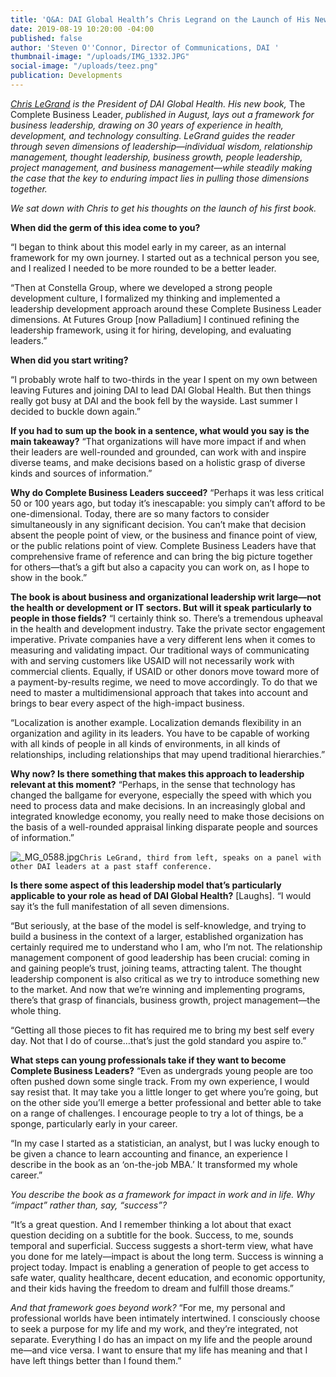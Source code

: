 ```yaml
---
title: 'Q&A: DAI Global Health’s Chris Legrand on the Launch of His New Book'
date: 2019-08-19 10:20:00 -04:00
published: false
author: 'Steven O''Connor, Director of Communications, DAI '
thumbnail-image: "/uploads/IMG_1332.JPG"
social-image: "/uploads/teez.png"
publication: Developments
---
```


*[Chris LeGrand](https://www.dai.com/who-we-are/leadership/christopher-legrand) is the President of DAI Global Health. His new book,* The Complete Business Leader, *published in August, lays out a framework for business leadership, drawing on 30 years of experience in health, development, and technology consulting. LeGrand guides the reader through seven dimensions of leadership—individual wisdom, relationship management, thought leadership, business growth, people leadership, project management, and business management—while steadily making the case that the key to enduring impact lies in pulling those dimensions together.*

*We sat down with Chris to get his thoughts on the launch of his first book.*




**When did the germ of this idea come to you?**

“I began to think about this model early in my career, as an internal framework for my own journey. I started out as a technical person you see, and I realized I needed to be more rounded to be a better leader.

“Then at Constella Group, where we developed a strong people development culture, I formalized my thinking and implemented a leadership development approach around these Complete Business Leader dimensions. At Futures Group [now Palladium] I continued refining the leadership framework, using it for hiring, developing, and evaluating leaders.”

**When did you start writing?**

“I probably wrote half to two-thirds in the year I spent on my own between leaving Futures and joining DAI to lead DAI Global Health. But then things really got busy at DAI and the book fell by the wayside. Last summer I decided to buckle down again.”

**If you had to sum up the book in a sentence, what would you say is the main takeaway?**
“That organizations will have more impact if and when their leaders are well-rounded and grounded, can work with and inspire diverse teams, and make decisions based on a holistic grasp of diverse kinds and sources of information.”

**Why do Complete Business Leaders succeed?** 
“Perhaps it was less critical 50 or 100 years ago, but today it’s inescapable: you simply can’t afford to be one-dimensional. Today, there are so many factors to consider simultaneously in any significant decision. You can’t make that decision absent the people point of view, or the business and finance point of view, or the public relations point of view. Complete Business Leaders have that comprehensive frame of reference and can bring the big picture together for others—that’s a gift but also a capacity you can work on, as I hope to show in the book.” 

**The book is about business and organizational leadership writ large—not the health or development or IT sectors. But will it speak particularly to people in those fields?**
“I certainly think so. There’s a tremendous upheaval in the health and development industry. Take the private sector engagement imperative. Private companies have a very different lens when it comes to measuring and validating impact. Our traditional ways of communicating with and serving customers like USAID will not necessarily work with commercial clients. Equally, if USAID or other donors move toward more of a payment-by-results regime, we need to move accordingly. To do that we need to master a multidimensional approach that takes into account and brings to bear every aspect of the high-impact business.

“Localization is another example. Localization demands flexibility in an organization and agility in its leaders. You have to be capable of working with all kinds of people in all kinds of environments, in all kinds of relationships, including relationships that may upend traditional hierarchies.”

**Why now? Is there something that makes this approach to leadership relevant at this moment?**
“Perhaps, in the sense that technology has changed the ballgame for everyone, especially the speed with which you need to process data and make decisions. In an increasingly global and integrated knowledge economy, you really need to make those decisions on the basis of a well-rounded appraisal linking disparate people and sources of information.”

![_MG_0588.jpg](/uploads/_MG_0588.jpg)`Chris LeGrand, third from left, speaks on a panel with other DAI leaders at a past staff conference.`

**Is there some aspect of this leadership model that’s particularly applicable to your role as head of DAI Global Health?**
[Laughs]. “I would say it’s the full manifestation of all seven dimensions.

“But seriously, at the base of the model is self-knowledge, and trying to build a business in the context of a larger, established organization has certainly required me to understand who I am, who I’m not. The relationship management component of good leadership has been crucial: coming in and gaining people’s trust, joining teams, attracting talent. The thought leadership component is also critical as we try to introduce something new to the market. And now that we’re winning and implementing programs, there’s that grasp of financials, business growth, project management—the whole thing.

“Getting all those pieces to fit has required me to bring my best self every day. Not that I do of course…that’s just the gold standard you aspire to.”

**What steps can young professionals take if they want to become Complete Business Leaders?**
“Even as undergrads young people are too often pushed down some single track. From my own experience, I would say resist that. It may take you a little longer to get where you’re going, but on the other side you’ll emerge a better professional and better able to take on a range of challenges. I encourage people to try a lot of things, be a sponge, particularly early in your career.

“In my case I started as a statistician, an analyst, but I was lucky enough to be given a chance to learn accounting and finance, an experience I describe in the book as an ‘on-the-job MBA.’ It transformed my whole career.”

*You describe the book as a framework for impact in work and in life. Why “impact” rather than, say, “success”?*

“It’s a great question. And I remember thinking a lot about that exact question deciding on a subtitle for the book. Success, to me, sounds temporal and superficial. Success suggests a short-term view, what have you done for me lately—impact is about the long term. Success is winning a project today. Impact is enabling a generation of people to get access to safe water, quality healthcare, decent education, and economic opportunity, and their kids having the freedom to dream and fulfill those dreams.”

*And that framework goes beyond work?*
“For me, my personal and professional worlds have been intimately intertwined. I consciously choose to seek a purpose for my life and my work, and they’re integrated, not separate. Everything I do has an impact on my life and the people around me—and vice versa. I want to ensure that my life has meaning and that I have left things better than I found them.”